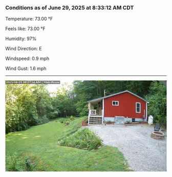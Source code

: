 ### Conditions as of June 29, 2025 at 8:33:12 AM CDT 

Temperature: 73.00 &deg;F

Feels like: 73.00 &deg;F

Humidity: 97%

Wind Direction: E

Windspeed: 0.9 mph

Wind Gust: 1.6 mph

---

<img src="./images/latest.jpeg"/>


